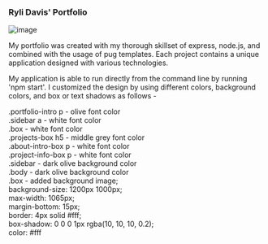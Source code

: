 ### Ryli Davis' Portfolio
![image](https://user-images.githubusercontent.com/86996817/177975083-09f0608a-9a5d-44fd-9e72-58c20aff59ec.png)


My portfolio was created with my thorough skillset of express, node.js, and combined with the usage of pug templates. Each project contains a unique application designed with various technologies.

My application is able to run directly from the command line by running 'npm start'. I customized the design by using different colors, background colors, and box or text shadows as follows -

.portfolio-intro p - olive font color <br>
.sidebar a - white font color <br>
.box - white font color <br>
.projects-box h5 - middle grey font color <br>
.about-intro-box p - white font color <br>
.project-info-box p - white font color <br>
.sidebar - dark olive background color <br>
.body - dark olive background color <br>
.box - added background image; <br>
background-size: 1200px 1000px; <br>
max-width: 1065px; <br>
margin-bottom: 15px; <br>
border: 4px solid #fff; <br>
box-shadow: 0 0 0 1px rgba(10, 10, 10, 0.2); <br>
color: #fff
